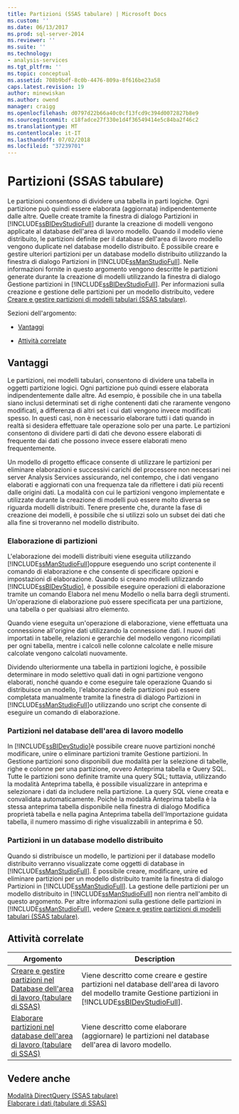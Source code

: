 ```yaml
---
title: Partizioni (SSAS tabulare) | Microsoft Docs
ms.custom: ''
ms.date: 06/13/2017
ms.prod: sql-server-2014
ms.reviewer: ''
ms.suite: ''
ms.technology:
- analysis-services
ms.tgt_pltfrm: ''
ms.topic: conceptual
ms.assetid: 708b9bdf-8c0b-4476-809a-8f616be23a58
caps.latest.revision: 19
author: minewiskan
ms.author: owend
manager: craigg
ms.openlocfilehash: d0797d22b66a40c0cf13fcd9c394d0072827b8e9
ms.sourcegitcommit: c18fadce27f330e1d4f36549414e5c84ba2f46c2
ms.translationtype: MT
ms.contentlocale: it-IT
ms.lasthandoff: 07/02/2018
ms.locfileid: "37239701"
---
```

# <a name="partitions-ssas-tabular"></a>Partizioni (SSAS tabulare)
  Le partizioni consentono di dividere una tabella in parti logiche. Ogni partizione può quindi essere elaborata (aggiornata) indipendentemente dalle altre. Quelle create tramite la finestra di dialogo Partizioni in [!INCLUDE[ssBIDevStudioFull](../../includes/ssbidevstudiofull-md.md)] durante la creazione di modelli vengono applicate al database dell'area di lavoro modello. Quando il modello viene distribuito, le partizioni definite per il database dell'area di lavoro modello vengono duplicate nel database modello distribuito. È possibile creare e gestire ulteriori partizioni per un database modello distribuito utilizzando la finestra di dialogo Partizioni in [!INCLUDE[ssManStudioFull](../../includes/ssmanstudiofull-md.md)].  Nelle informazioni fornite in questo argomento vengono descritte le partizioni generate durante la creazione di modelli utilizzando la finestra di dialogo Gestione partizioni in [!INCLUDE[ssBIDevStudioFull](../../includes/ssbidevstudiofull-md.md)]. Per informazioni sulla creazione e gestione delle partizioni per un modello distribuito, vedere [Creare e gestire partizioni di modelli tabulari &#40;SSAS tabulare&#41;](create-and-manage-tabular-model-partitions-ssas-tabular.md).  
  
 Sezioni dell'argomento:  
  
-   [Vantaggi](#bkmk_benefits)  
  
-   [Attività correlate](#bkmk_related_tasks)  
  
##  <a name="bkmk_benefits"></a> Vantaggi  
 Le partizioni, nei modelli tabulari, consentono di dividere una tabella in oggetti partizione logici. Ogni partizione può quindi essere elaborata indipendentemente dalle altre. Ad esempio, è possibile che in una tabella siano inclusi determinati set di righe contenenti dati che raramente vengono modificati, a differenza di altri set i cui dati vengono invece modificati spesso. In questi casi, non è necessario elaborare tutti i dati quando in realtà si desidera effettuare tale operazione solo per una parte. Le partizioni consentono di dividere parti di dati che devono essere elaborati di frequente dai dati che possono invece essere elaborati meno frequentemente.  
  
 Un modello di progetto efficace consente di utilizzare le partizioni per eliminare elaborazioni e successivi carichi del processore non necessari nei server Analysis Services assicurando, nel contempo, che i dati vengano elaborati e aggiornati con una frequenza tale da riflettere i dati più recenti dalle origini dati. La modalità con cui le partizioni vengono implementate e utilizzate durante la creazione di modelli può essere molto diversa se riguarda modelli distribuiti. Tenere presente che, durante la fase di creazione dei modelli, è possibile che si utilizzi solo un subset dei dati che alla fine si troveranno nel modello distribuito.  
  
### <a name="processing-partitions"></a>Elaborazione di partizioni  
 L'elaborazione dei modelli distribuiti viene eseguita utilizzando [!INCLUDE[ssManStudioFull](../../includes/ssmanstudiofull-md.md)]oppure eseguendo uno script contenente il comando di elaborazione e che consente di specificare opzioni e impostazioni di elaborazione. Quando si creano modelli utilizzando [!INCLUDE[ssBIDevStudio](../../includes/ssbidevstudio-md.md)], è possibile eseguire operazioni di elaborazione tramite un comando Elabora nel menu Modello o nella barra degli strumenti. Un'operazione di elaborazione può essere specificata per una partizione, una tabella o per qualsiasi altro elemento.  
  
 Quando viene eseguita un'operazione di elaborazione, viene effettuata una connessione all'origine dati utilizzando la connessione dati. I nuovi dati importati in tabelle, relazioni e gerarchie del modello vengono ricompilati per ogni tabella, mentre i calcoli nelle colonne calcolate e nelle misure calcolate vengono calcolati nuovamente.  
  
 Dividendo ulteriormente una tabella in partizioni logiche, è possibile determinare in modo selettivo quali dati in ogni partizione vengono elaborati, nonché quando e come eseguire tale operazione Quando si distribuisce un modello, l'elaborazione delle partizioni può essere completata manualmente tramite la finestra di dialogo Partizioni in [!INCLUDE[ssManStudioFull](../../includes/ssmanstudiofull-md.md)]o utilizzando uno script che consente di eseguire un comando di elaborazione.  
  
### <a name="partitions-in-the-model-workspace-database"></a>Partizioni nel database dell'area di lavoro modello  
 In [!INCLUDE[ssBIDevStudio](../../includes/ssbidevstudio-md.md)]è possibile creare nuove partizioni nonché modificare, unire o eliminare partizioni tramite Gestione partizioni. In Gestione partizioni sono disponibili due modalità per la selezione di tabelle, righe e colonne per una partizione, ovvero Anteprima tabella e Query SQL. Tutte le partizioni sono definite tramite una query SQL; tuttavia, utilizzando la modalità Anteprima tabella, è possibile visualizzare in anteprima e selezionare i dati da includere nella partizione. La query SQL viene creata e convalidata automaticamente. Poiché la modalità Anteprima tabella è la stessa anteprima tabella disponibile nella finestra di dialogo Modifica proprietà tabella e nella pagina Anteprima tabella dell'Importazione guidata tabella, il numero massimo di righe visualizzabili in anteprima è 50.  
  
### <a name="partitions-in-a-deployed-model-database"></a>Partizioni in un database modello distribuito  
 Quando si distribuisce un modello, le partizioni per il database modello distribuito verranno visualizzate come oggetti di database in [!INCLUDE[ssManStudioFull](../../includes/ssmanstudiofull-md.md)]. È possibile creare, modificare, unire ed eliminare partizioni per un modello distribuito tramite la finestra di dialogo Partizioni in [!INCLUDE[ssManStudioFull](../../includes/ssmanstudiofull-md.md)]. La gestione delle partizioni per un modello distribuito in [!INCLUDE[ssManStudioFull](../../includes/ssmanstudiofull-md.md)] non rientra nell'ambito di questo argomento. Per altre informazioni sulla gestione delle partizioni in [!INCLUDE[ssManStudioFull](../../includes/ssmanstudiofull-md.md)], vedere [Creare e gestire partizioni di modelli tabulari &#40;SSAS tabulare&#41;](create-and-manage-tabular-model-partitions-ssas-tabular.md).  
  
##  <a name="bkmk_related_tasks"></a> Attività correlate  
  
|Argomento|Description|  
|-----------|-----------------|  
|[Creare e gestire partizioni nel Database dell'area di lavoro &#40;tabulare di SSAS&#41;](workspace-database-ssas-tabular.md)|Viene descritto come creare e gestire partizioni nel database dell'area di lavoro del modello tramite Gestione partizioni in [!INCLUDE[ssBIDevStudioFull](../../includes/ssbidevstudiofull-md.md)].|  
|[Elaborare partizioni nel database dell'area di lavoro &#40;tabulare di SSAS&#41;](process-partitions-in-the-workspace-databse-ssas-tabular.md)|Viene descritto come elaborare (aggiornare) le partizioni nel database dell'area di lavoro modello.|  
  
## <a name="see-also"></a>Vedere anche  
 [Modalità DirectQuery &#40;SSAS tabulare&#41;](directquery-mode-ssas-tabular.md)   
 [Elaborare i dati &#40;tabulare di SSAS&#41;](../process-data-ssas-tabular.md)  
  
  
